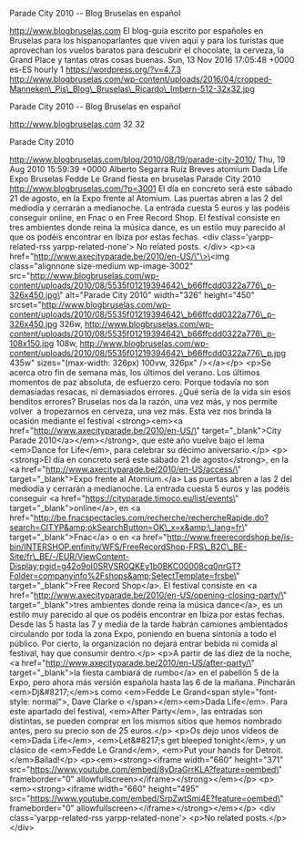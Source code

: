 Parade City 2010 -- Blog Bruselas en español

http://www.blogbruselas.com El blog-guía escrito por españoles en
Bruselas para los hispanoparlantes que viven aquí y para los turistas
que aprovechan los vuelos baratos para descubrir el chocolate, la
cerveza, la Grand Place y tantas otras cosas buenas. Sun, 13 Nov 2016
17:05:48 +0000 es-ES hourly 1 https://wordpress.org/?v=4.7.3
http://www.blogbruselas.com/wp-content/uploads/2016/04/cropped-Manneken\_Pis\_Blog\_Bruselas\_Ricardo\_Imbern-512-32x32.jpg

Parade City 2010 -- Blog Bruselas en español

http://www.blogbruselas.com 32 32

Parade City 2010

http://www.blogbruselas.com/blog/2010/08/19/parade-city-2010/ Thu, 19
Aug 2010 15:59:39 +0000 Alberto Segarra Ruíz Breves atomium Dada Life
Expo Bruselas Fedde Le Grand fiesta en bruselas Parade City 2010
http://www.blogbruselas.com/?p=3001 El día en concreto será este sábado
21 de agosto, en la Expo frente al Atomium. Las puertas abren a las 2
del mediodía y cerrarán a medianoche. La entrada cuesta 5 euros y las
podéis conseguir online, en Fnac o en Free Record Shop. El festival
consiste en tres ambientes donde reina la música dance, es un estilo muy
parecido al que os podéis encontrar en Ibiza por estas fechas. \<div
class=\'yarpp-related-rss yarpp-related-none\'\> No related posts.
\</div\> \<p\>\<a
href=\"http://www.axecityparade.be/2010/en-US/\"\>\<img
class=\"alignnone size-medium wp-image-3002\"
src=\"http://www.blogbruselas.com/wp-content/uploads/2010/08/5535f01219394642\_b66ffcdd0322a776\_p-326x450.jpg\"
alt=\"Parade City 2010\" width=\"326\" height=\"450\"
srcset=\"http://www.blogbruselas.com/wp-content/uploads/2010/08/5535f01219394642\_b66ffcdd0322a776\_p-326x450.jpg
326w,
http://www.blogbruselas.com/wp-content/uploads/2010/08/5535f01219394642\_b66ffcdd0322a776\_p-108x150.jpg
108w,
http://www.blogbruselas.com/wp-content/uploads/2010/08/5535f01219394642\_b66ffcdd0322a776\_p.jpg
435w\" sizes=\"(max-width: 326px) 100vw, 326px\" /\>\</a\>\</p\> \<p\>Se
acerca otro fin de semana más, los últimos del verano. Los últimos
momentos de paz absoluta, de esfuerzo cero. Porque todavía no son
demasiadas resacas, ni demasiados errores. ¿Qué sería de la vida sin
esos benditos errores? Bruselas nos da la razón, una vez más, y nos
permite volver  a tropezarnos en cerveza, una vez más. Esta vez nos
brinda la ocasión mediante el festival \<strong\>\<em\>\<a
href=\"http://www.axecityparade.be/2010/en-US/\"
target=\"\_blank\"\>City Parade 2010\</a\>\</em\>\</strong\>, que este
año vuelve bajo el lema \<em\>Dance for Life\</em\>, para celebrar su
décimo aniversario.\</p\> \<p\>\<strong\>El día en concreto será este
sábado 21 de agosto\</strong\>, en la \<a
href=\"http://www.axecityparade.be/2010/en-US/access/\"
target=\"\_blank\"\>Expo frente al Atomium.\</a\> Las puertas abren a
las 2 del mediodía y cerrarán a medianoche. La entrada cuesta 5 euros y
las podéis conseguir \<a
href=\"https://cityparade.timoco.eu/list/events\"
target=\"\_blank\"\>online\</a\>, en \<a
href=\"http://be.fnacspectacles.com/recherche/rechercheRapide.do?search=CITYP&amp;okSearchButton=OK\_x=x&amp;\_lang=fr\"
target=\"\_blank\"\>Fnac\</a\> o en \<a
href=\"http://www.freerecordshop.be/is-bin/INTERSHOP.enfinity/WFS/FreeRecordShop-FRS\_B2C\_BE-Site/fr\_BE/-/EUR/ViewContent-Display;pgid=g42o9oI0SRVSR0QKEy1b0BKC00008cq0nrGT?Folder=companyinfo%2Fshops&amp;SelectTemplate=frsbe\"
target=\"\_blank\"\>Free Record Shop\</a\>. El festival consiste en \<a
href=\"http://www.axecityparade.be/2010/en-US/opening-closing-party/\"
target=\"\_blank\"\>tres ambientes donde reina la música dance\</a\>, es
un estilo muy parecido al que os podéis encontrar en Ibiza por estas
fechas. Desde las 5 hasta las 7 y media de la tarde habrán camiones
ambientados circulando por toda la zona Expo, poniendo en buena sintonía
a todo el público. Por cierto, la organización no dejará entrar bebida
ni comida al festival, hay que consumir dentro.\</p\> \<p\>A partir de
las diez de la noche, \<a
href=\"http://www.axecityparade.be/2010/en-US/after-party/\"
target=\"\_blank\"\>la fiesta cambiará de rumbo\</a\> en el pabellón 5
de la Expo, pero ahora más versión española hasta las 6 de la mañana.
Pincharán \<em\>Dj&\#8217;\</em\>s como \<em\>Fedde Le Grand\<span
style=\"font-style: normal\"\>, Dave Clarke o \</span\>\</em\>\<em\>Dada
Life\</em\>. Para este apartado del festival, \<em\>After Party\</em\>,
las entradas son distintas, se pueden comprar en los mismos sitios que
hemos nombrado antes, pero su precio son de 25 euros.\</p\> \<p\>Os dejo
unos vídeos de \<em\>Dada Life\</em\>, \<em\>Let&\#8217;s get bleeped
tonight\</em\>, y un clásico de \<em\>Fedde Le Grand\</em\>, \<em\>Put
your hands for Detroit. \</em\>Bailad!\</p\>
\<p\>\<em\>\<strong\>\<iframe width=\"660\" height=\"371\"
src=\"https://www.youtube.com/embed/8yDraGrrKLA?feature=oembed\"
frameborder=\"0\" allowfullscreen\>\</iframe\>\</strong\>\</em\>\</p\>
\<p\>\<em\>\<strong\>\<iframe width=\"660\" height=\"495\"
src=\"https://www.youtube.com/embed/SrpZwtSmi4E?feature=oembed\"
frameborder=\"0\" allowfullscreen\>\</iframe\>\</strong\>\</em\>\</p\>
\<div class=\'yarpp-related-rss yarpp-related-none\'\> \<p\>No related
posts.\</p\> \</div\>
